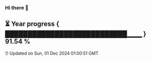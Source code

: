 ### Hi there 👋
⏳ Year progress { ███████████████████████████▁▁▁ } 91.54 %
---
⏰ Updated on Sun, 01 Dec 2024 01:00:51 GMT

